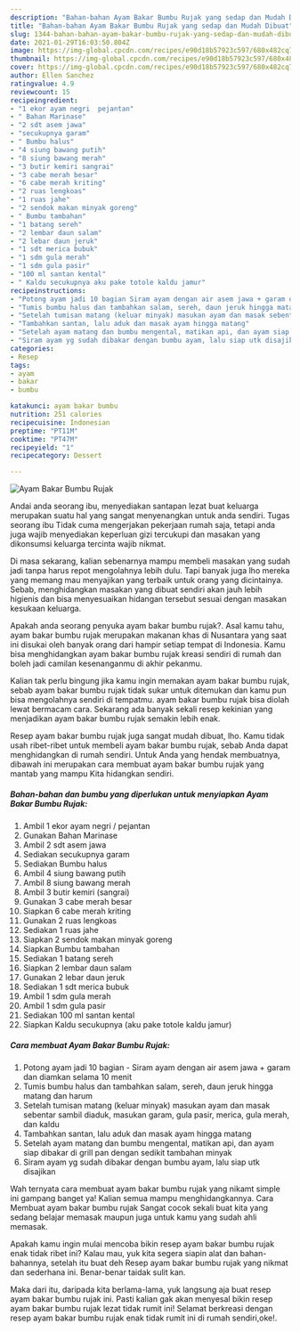 ```yaml
---
description: "Bahan-bahan Ayam Bakar Bumbu Rujak yang sedap dan Mudah Dibuat"
title: "Bahan-bahan Ayam Bakar Bumbu Rujak yang sedap dan Mudah Dibuat"
slug: 1344-bahan-bahan-ayam-bakar-bumbu-rujak-yang-sedap-dan-mudah-dibuat
date: 2021-01-29T16:03:50.804Z
image: https://img-global.cpcdn.com/recipes/e90d18b57923c597/680x482cq70/ayam-bakar-bumbu-rujak-foto-resep-utama.jpg
thumbnail: https://img-global.cpcdn.com/recipes/e90d18b57923c597/680x482cq70/ayam-bakar-bumbu-rujak-foto-resep-utama.jpg
cover: https://img-global.cpcdn.com/recipes/e90d18b57923c597/680x482cq70/ayam-bakar-bumbu-rujak-foto-resep-utama.jpg
author: Ellen Sanchez
ratingvalue: 4.9
reviewcount: 15
recipeingredient:
- "1 ekor ayam negri  pejantan"
- " Bahan Marinase"
- "2 sdt asem jawa"
- "secukupnya garam"
- " Bumbu halus"
- "4 siung bawang putih"
- "8 siung bawang merah"
- "3 butir kemiri sangrai"
- "3 cabe merah besar"
- "6 cabe merah kriting"
- "2 ruas lengkoas"
- "1 ruas jahe"
- "2 sendok makan minyak goreng"
- " Bumbu tambahan"
- "1 batang sereh"
- "2 lembar daun salam"
- "2 lebar daun jeruk"
- "1 sdt merica bubuk"
- "1 sdm gula merah"
- "1 sdm gula pasir"
- "100 ml santan kental"
- " Kaldu secukupnya aku pake totole kaldu jamur"
recipeinstructions:
- "Potong ayam jadi 10 bagian Siram ayam dengan air asem jawa + garam dan diamkan selama 10 menit"
- "Tumis bumbu halus dan tambahkan salam, sereh, daun jeruk hingga matang dan harum"
- "Setelah tumisan matang (keluar minyak) masukan ayam dan masak sebentar sambil diaduk, masukan garam, gula pasir, merica, gula merah, dan kaldu"
- "Tambahkan santan, lalu aduk dan masak ayam hingga matang"
- "Setelah ayam matang dan bumbu mengental, matikan api, dan ayam siap dibakar di grill pan dengan sedikit tambahan minyak"
- "Siram ayam yg sudah dibakar dengan bumbu ayam, lalu siap utk disajikan"
categories:
- Resep
tags:
- ayam
- bakar
- bumbu

katakunci: ayam bakar bumbu 
nutrition: 251 calories
recipecuisine: Indonesian
preptime: "PT11M"
cooktime: "PT47M"
recipeyield: "1"
recipecategory: Dessert

---
```



![Ayam Bakar Bumbu Rujak](https://img-global.cpcdn.com/recipes/e90d18b57923c597/680x482cq70/ayam-bakar-bumbu-rujak-foto-resep-utama.jpg)

Andai anda seorang ibu, menyediakan santapan lezat buat keluarga merupakan suatu hal yang sangat menyenangkan untuk anda sendiri. Tugas seorang ibu Tidak cuma mengerjakan pekerjaan rumah saja, tetapi anda juga wajib menyediakan keperluan gizi tercukupi dan masakan yang dikonsumsi keluarga tercinta wajib nikmat.

Di masa  sekarang, kalian sebenarnya mampu membeli masakan yang sudah jadi tanpa harus repot mengolahnya lebih dulu. Tapi banyak juga lho mereka yang memang mau menyajikan yang terbaik untuk orang yang dicintainya. Sebab, menghidangkan masakan yang dibuat sendiri akan jauh lebih higienis dan bisa menyesuaikan hidangan tersebut sesuai dengan masakan kesukaan keluarga. 



Apakah anda seorang penyuka ayam bakar bumbu rujak?. Asal kamu tahu, ayam bakar bumbu rujak merupakan makanan khas di Nusantara yang saat ini disukai oleh banyak orang dari hampir setiap tempat di Indonesia. Kamu bisa menghidangkan ayam bakar bumbu rujak kreasi sendiri di rumah dan boleh jadi camilan kesenanganmu di akhir pekanmu.

Kalian tak perlu bingung jika kamu ingin memakan ayam bakar bumbu rujak, sebab ayam bakar bumbu rujak tidak sukar untuk ditemukan dan kamu pun bisa mengolahnya sendiri di tempatmu. ayam bakar bumbu rujak bisa diolah lewat bermacam cara. Sekarang ada banyak sekali resep kekinian yang menjadikan ayam bakar bumbu rujak semakin lebih enak.

Resep ayam bakar bumbu rujak juga sangat mudah dibuat, lho. Kamu tidak usah ribet-ribet untuk membeli ayam bakar bumbu rujak, sebab Anda dapat menghidangkan di rumah sendiri. Untuk Anda yang hendak membuatnya, dibawah ini merupakan cara membuat ayam bakar bumbu rujak yang mantab yang mampu Kita hidangkan sendiri.

<!--inarticleads1-->

##### Bahan-bahan dan bumbu yang diperlukan untuk menyiapkan Ayam Bakar Bumbu Rujak:

1. Ambil 1 ekor ayam negri / pejantan
1. Gunakan  Bahan Marinase
1. Ambil 2 sdt asem jawa
1. Sediakan secukupnya garam
1. Sediakan  Bumbu halus
1. Ambil 4 siung bawang putih
1. Ambil 8 siung bawang merah
1. Ambil 3 butir kemiri (sangrai)
1. Gunakan 3 cabe merah besar
1. Siapkan 6 cabe merah kriting
1. Gunakan 2 ruas lengkoas
1. Sediakan 1 ruas jahe
1. Siapkan 2 sendok makan minyak goreng
1. Siapkan  Bumbu tambahan
1. Sediakan 1 batang sereh
1. Siapkan 2 lembar daun salam
1. Gunakan 2 lebar daun jeruk
1. Sediakan 1 sdt merica bubuk
1. Ambil 1 sdm gula merah
1. Ambil 1 sdm gula pasir
1. Sediakan 100 ml santan kental
1. Siapkan  Kaldu secukupnya (aku pake totole kaldu jamur)




<!--inarticleads2-->

##### Cara membuat Ayam Bakar Bumbu Rujak:

1. Potong ayam jadi 10 bagian - Siram ayam dengan air asem jawa + garam dan diamkan selama 10 menit
1. Tumis bumbu halus dan tambahkan salam, sereh, daun jeruk hingga matang dan harum
1. Setelah tumisan matang (keluar minyak) masukan ayam dan masak sebentar sambil diaduk, masukan garam, gula pasir, merica, gula merah, dan kaldu
1. Tambahkan santan, lalu aduk dan masak ayam hingga matang
1. Setelah ayam matang dan bumbu mengental, matikan api, dan ayam siap dibakar di grill pan dengan sedikit tambahan minyak
1. Siram ayam yg sudah dibakar dengan bumbu ayam, lalu siap utk disajikan




Wah ternyata cara membuat ayam bakar bumbu rujak yang nikamt simple ini gampang banget ya! Kalian semua mampu menghidangkannya. Cara Membuat ayam bakar bumbu rujak Sangat cocok sekali buat kita yang sedang belajar memasak maupun juga untuk kamu yang sudah ahli memasak.

Apakah kamu ingin mulai mencoba bikin resep ayam bakar bumbu rujak enak tidak ribet ini? Kalau mau, yuk kita segera siapin alat dan bahan-bahannya, setelah itu buat deh Resep ayam bakar bumbu rujak yang nikmat dan sederhana ini. Benar-benar taidak sulit kan. 

Maka dari itu, daripada kita berlama-lama, yuk langsung aja buat resep ayam bakar bumbu rujak ini. Pasti kalian gak akan menyesal bikin resep ayam bakar bumbu rujak lezat tidak rumit ini! Selamat berkreasi dengan resep ayam bakar bumbu rujak enak tidak rumit ini di rumah sendiri,oke!.

